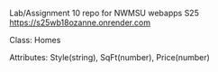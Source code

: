 Lab/Assignment 10 repo for NWMSU webapps S25
https://s25wb18ozanne.onrender.com 

Class: Homes

Attributes: Style(string), SqFt(number), Price(number)
